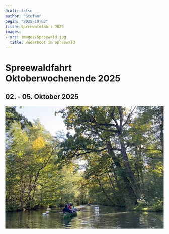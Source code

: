 ```yaml
---
draft: false
author: "Stefan"
begin: "2025-10-02"
title: Spreewaldfahrt 2025
images:
- src: images/Spreewald.jpg
  title: Ruderboot im Spreewald
---
```


# Spreewaldfahrt Oktoberwochenende 2025

## 02. - 05. Oktober 2025

![Ruderboot im Spreewald](./images/Spreewald.jpg)
